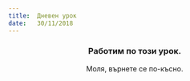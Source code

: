 ```yaml
---
title:  Дневен урок
date:   30/11/2018
---
```


### <center>Работим по този урок.</center>
<center>Моля, върнете се по-късно.</center>